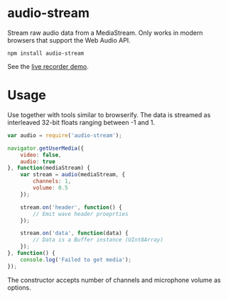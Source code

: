 # audio-stream

Stream raw audio data from a MediaStream. Only works in modern browsers that support the Web Audio API.

	npm install audio-stream

See the [live recorder demo](http://kapetan.github.io/audio-stream/demo/index.html).

# Usage

Use together with tools similar to browserify. The data is streamed as interleaved 32-bit floats ranging between -1 and 1.

```javascript
var audio = require('audio-stream');

navigator.getUserMedia({
	video: false,
	audio: true
}, function(mediaStream) {
	var stream = audio(mediaStream, {
		channels: 1,
		volume: 0.5
	});

	stream.on('header', function() {
		// Emit wave header proeprties
	});

	stream.on('data', function(data) {
		// Data is a Buffer instance (UInt8Array)
	});
}, function() {
	console.log('Failed to get media');
});
```

The constructor accepts number of channels and microphone volume as options.
